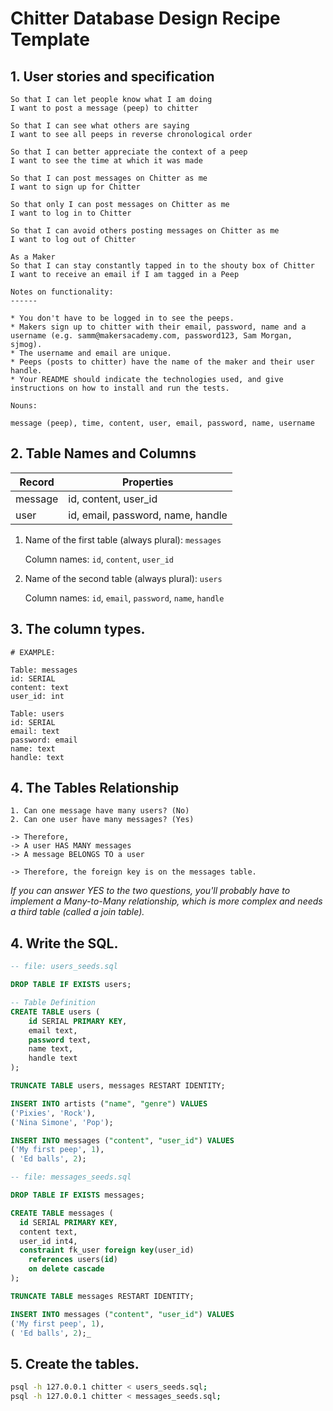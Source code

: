 # Chitter Database Design Recipe Template

## 1. User stories and specification

```
So that I can let people know what I am doing  
I want to post a message (peep) to chitter

So that I can see what others are saying  
I want to see all peeps in reverse chronological order

So that I can better appreciate the context of a peep
I want to see the time at which it was made

So that I can post messages on Chitter as me
I want to sign up for Chitter

So that only I can post messages on Chitter as me
I want to log in to Chitter

So that I can avoid others posting messages on Chitter as me
I want to log out of Chitter

As a Maker
So that I can stay constantly tapped in to the shouty box of Chitter
I want to receive an email if I am tagged in a Peep

Notes on functionality:
------

* You don't have to be logged in to see the peeps.
* Makers sign up to chitter with their email, password, name and a username (e.g. samm@makersacademy.com, password123, Sam Morgan, sjmog).
* The username and email are unique.
* Peeps (posts to chitter) have the name of the maker and their user handle.
* Your README should indicate the technologies used, and give instructions on how to install and run the tests.
```

```
Nouns:

message (peep), time, content, user, email, password, name, username
```

## 2. Table Names and Columns

| Record                | Properties          |
| --------------------- | ------------------  |
| message               | id, content, user_id
| user                  | id, email, password, name, handle

1. Name of the first table (always plural): `messages` 

    Column names: `id`, `content`, `user_id`

2. Name of the second table (always plural): `users` 

    Column names: `id`, `email`, `password`, `name`, `handle`

## 3. The column types.

```
# EXAMPLE:

Table: messages
id: SERIAL
content: text
user_id: int

Table: users
id: SERIAL
email: text
password: email
name: text
handle: text
```

## 4. The Tables Relationship

```
1. Can one message have many users? (No)
2. Can one user have many messages? (Yes)

-> Therefore,
-> A user HAS MANY messages
-> A message BELONGS TO a user

-> Therefore, the foreign key is on the messages table.
```

*If you can answer YES to the two questions, you'll probably have to implement a Many-to-Many relationship, which is more complex and needs a third table (called a join table).*

## 4. Write the SQL.

```sql
-- file: users_seeds.sql

DROP TABLE IF EXISTS users; 

-- Table Definition
CREATE TABLE users (
    id SERIAL PRIMARY KEY,
    email text,
    password text,
    name text,
    handle text
);

TRUNCATE TABLE users, messages RESTART IDENTITY;

INSERT INTO artists ("name", "genre") VALUES
('Pixies', 'Rock'),
('Nina Simone', 'Pop');

INSERT INTO messages ("content", "user_id") VALUES
('My first peep', 1),
( 'Ed balls', 2);

-- file: messages_seeds.sql

DROP TABLE IF EXISTS messages; 

CREATE TABLE messages (
  id SERIAL PRIMARY KEY,
  content text,
  user_id int4,
  constraint fk_user foreign key(user_id)
    references users(id)
    on delete cascade
);

TRUNCATE TABLE messages RESTART IDENTITY;

INSERT INTO messages ("content", "user_id") VALUES
('My first peep', 1),
( 'Ed balls', 2);_

```

## 5. Create the tables.

```bash
psql -h 127.0.0.1 chitter < users_seeds.sql;
psql -h 127.0.0.1 chitter < messages_seeds.sql;
```
